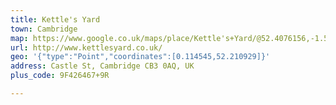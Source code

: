 ```yaml
---
title: Kettle's Yard
town: Cambridge
map: https://www.google.co.uk/maps/place/Kettle's+Yard/@52.4076156,-1.5086974,17z/data=!4m5!3m4!1s0x47d870b8a3db705f:0xf241d01b12ae51b6!8m2!3d52.210929!4d0.114545
url: http://www.kettlesyard.co.uk/
geo: '{"type":"Point","coordinates":[0.114545,52.210929]}'
address: Castle St, Cambridge CB3 0AQ, UK
plus_code: 9F426467+9R

---
```


